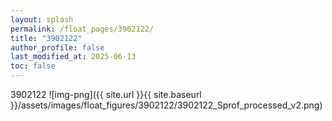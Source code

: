 ```yaml
---
layout: splash
permalink: /float_pages/3902122/
title: "3902122"
author_profile: false
last_modified_at: 2025-06-13
toc: false
---
```

 
3902122
![img-png]({{ site.url }}{{ site.baseurl }}/assets/images/float_figures/3902122/3902122_Sprof_processed_v2.png)